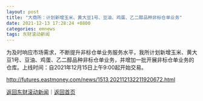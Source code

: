 ```yaml
---
layout: post
title: "大商所：计划新增玉米、黄大豆1号、豆油、鸡蛋、乙二醇品种非标仓单业务"
date: 2021-12-13 17:28:24 +0800
categories: emnews
tags: 东财滚动新闻
---
```


为及时响应市场需求，不断提升非标仓单业务服务水平，我所计划新增玉米、黄大豆1号、豆油、鸡蛋、乙二醇品种非标仓单业务，并增加一批开展非标仓单业务的仓库。上线时间：自2021年12月15日上午9:00起开始交易。

<http://futures.eastmoney.com/news/1513,202112132211920672.html>

[返回东财滚动新闻](//finews.withounder.com/emnews/)｜[返回首页](//finews.withounder.com/)